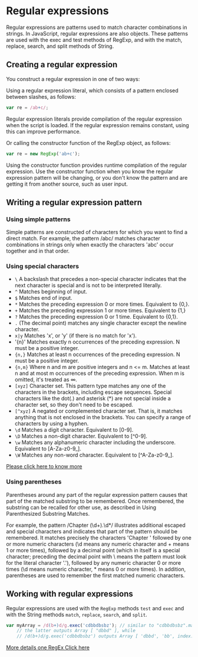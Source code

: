 # Regular expressions

Regular expressions are patterns used to match character combinations in strings. In JavaScript, regular expressions are also objects. These patterns are used with the exec and test methods of RegExp, and with the match, replace, search, and split methods of String. 

## Creating a regular expression
You construct a regular expression in one of two ways:

Using a regular expression literal, which consists of a pattern enclosed between slashes, as follows:
```javascript
var re = /ab+c/;
```

Regular expression literals provide compilation of the regular expression when the script is loaded. If the regular expression remains constant, using this can improve performance.

Or calling the constructor function of the RegExp object, as follows:
```javascript
var re = new RegExp('ab+c');
```

Using the constructor function provides runtime compilation of the regular expression. Use the constructor function when you know the regular expression pattern will be changing, or you don't know the pattern and are getting it from another source, such as user input.

## Writing a regular expression pattern

### Using simple patterns
Simple patterns are constructed of characters for which you want to find a direct match. For example, the pattern /abc/ matches character combinations in strings only when exactly the characters 'abc' occur together and in that order.

### Using special characters

- `\` A backslash that precedes a non-special character indicates that the next character is special and is not to be interpreted literally.
- `^` Matches beginning of input.
- `$` Matches end of input.
- `*` Matches the preceding expression 0 or more times. Equivalent to {0,}.
- `+` Matches the preceding expression 1 or more times. Equivalent to {1,}
- `?` Matches the preceding expression 0 or 1 time. Equivalent to {0,1}.
- `.` (The decimal point) matches any single character except the newline character.
- `x|y` Matches 'x', or 'y' (if there is no match for 'x').
- '{n}' Matches exactly n occurrences of the preceding expression. N must be a positive integer.
- `{n,}` Matches at least n occurrences of the preceding expression. N must be a positive integer.
- `{n,m}` Where n and m are positive integers and n <= m. Matches at least n and at most m occurrences of the preceding expression. When m is omitted, it's treated as ∞.
- `[xyz]` Character set. This pattern type matches any one of the characters in the brackets, including escape sequences. Special characters like the dot(.) and asterisk (\*) are not special inside a character set, so they don't need to be escaped.
- `[^xyz]` A negated or complemented character set. That is, it matches anything that is not enclosed in the brackets. You can specify a range of characters by using a hyphen.
- `\d` Matches a digit character. Equivalent to [0-9].  
- `\D` 	Matches a non-digit character. Equivalent to [^0-9].
- `\w` Matches any alphanumeric character including the underscore. Equivalent to [A-Za-z0-9_].
- `\W` Matches any non-word character. Equivalent to [^A-Za-z0-9_].

[Please click here to know more](https://developer.mozilla.org/en-US/docs/Web/JavaScript/Guide/Regular_Expressions#Using_special_characters)

### Using parentheses
Parentheses around any part of the regular expression pattern causes that part of the matched substring to be remembered. Once remembered, the substring can be recalled for other use, as described in Using Parenthesized Substring Matches.

For example, the pattern /Chapter (\d+)\.\d*/ illustrates additional escaped and special characters and indicates that part of the pattern should be remembered. It matches precisely the characters 'Chapter ' followed by one or more numeric characters (\d means any numeric character and + means 1 or more times), followed by a decimal point (which in itself is a special character; preceding the decimal point with \ means the pattern must look for the literal character '.'), followed by any numeric character 0 or more times (\d means numeric character, * means 0 or more times). In addition, parentheses are used to remember the first matched numeric characters.


## Working with regular expressions
Regular expressions are used with the `RegExp` methods `test` and `exec` and with the String methods `match`, `replace`, `search`, and `split`.

```javascript
var myArray = /d(b+)d/g.exec('cdbbdbsbz'); // similar to "cdbbdbsbz".match(/d(b+)d/g); however,
    // the latter outputs Array [ "dbbd" ], while 
    // /d(b+)d/g.exec('cdbbdbsbz') outputs Array [ 'dbbd', 'bb', index: 1, input: 'cdbbdbsbz' ].
```

[More details one RegEx Click here](https://developer.mozilla.org/bm/docs/Web/JavaScript/Guide/Regular_Expressions)
